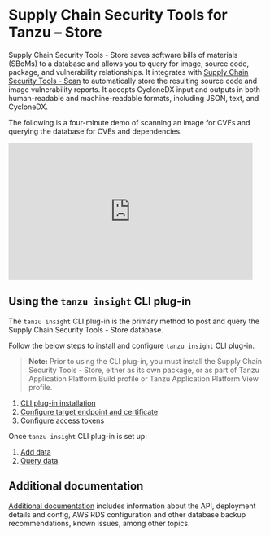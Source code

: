 # Supply Chain Security Tools for Tanzu – Store

Supply Chain Security Tools - Store saves software bills of materials (SBoMs) to a database and allows you to query for image, source code, package, and vulnerability relationships.  It integrates with [Supply Chain Security Tools - Scan](../scst-scan/overview.md) to automatically store the resulting source code and image vulnerability reports. It accepts CycloneDX input and outputs in both human-readable and machine-readable formats, including JSON, text, and CycloneDX.


The following is a four-minute demo of scanning an image for CVEs and querying the database for CVEs and dependencies.

<iframe width="480" height="270"
src="https://www.youtube.com/embed/UoWSsJBjFgc"
frameborder="0" allow="autoplay; encrypted-media" allowfullscreen
alt="A demonstration of the features. First ingesting a bill of materials file. Then investigating vulnerabilities of different images."></iframe>

## Using the `tanzu insight` CLI plug-in

The `tanzu insight` CLI plug-in is the primary method to post and query the Supply Chain Security Tools - Store database.

Follow the below steps to install and configure `tanzu insight` CLI plug-in.

>**Note:** Prior to using the CLI plug-in, you must install the Supply Chain Security Tools - Store, either as its own package, or as part of Tanzu Application Platform Build profile or Tanzu Application Platform View profile.

1. [CLI plug-in installation](cli-installation.md)
1. [Configure target endpoint and certificate](using-encryption-and-connection.md)
1. [Configure access tokens](create-service-account-access-token.md)

Once `tanzu insight` CLI plug-in is set up:

1. [Add data](add-data.md)
1. [Query data](query-data.md)


## <a id='additional-info'></a>Additional documentation

[Additional documentation](additional.md) includes information about the API, deployment details and config, AWS RDS configuration and other database backup recommendations, known issues, among other topics.
